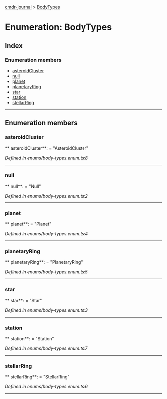 [cmdr-journal](../README.md) > [BodyTypes](../enums/bodytypes.md)



# Enumeration: BodyTypes

## Index

### Enumeration members

* [asteroidCluster](bodytypes.md#asteroidcluster)
* [null](bodytypes.md#null)
* [planet](bodytypes.md#planet)
* [planetaryRing](bodytypes.md#planetaryring)
* [star](bodytypes.md#star)
* [station](bodytypes.md#station)
* [stellarRing](bodytypes.md#stellarring)



---
## Enumeration members
<a id="asteroidcluster"></a>

###  asteroidCluster

** asteroidCluster**:    = "AsteroidCluster"

*Defined in enums/body-types.enum.ts:8*





___

<a id="null"></a>

###  null

** null**:    = "Null"

*Defined in enums/body-types.enum.ts:2*





___

<a id="planet"></a>

###  planet

** planet**:    = "Planet"

*Defined in enums/body-types.enum.ts:4*





___

<a id="planetaryring"></a>

###  planetaryRing

** planetaryRing**:    = "PlanetaryRing"

*Defined in enums/body-types.enum.ts:5*





___

<a id="star"></a>

###  star

** star**:    = "Star"

*Defined in enums/body-types.enum.ts:3*





___

<a id="station"></a>

###  station

** station**:    = "Station"

*Defined in enums/body-types.enum.ts:7*





___

<a id="stellarring"></a>

###  stellarRing

** stellarRing**:    = "StellarRing"

*Defined in enums/body-types.enum.ts:6*





___


